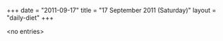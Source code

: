+++
date = "2011-09-17"
title = "17 September 2011 (Saturday)"
layout = "daily-diet"
+++


\<no entries\>
